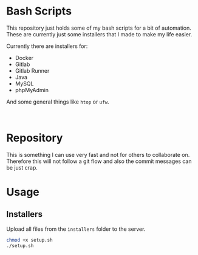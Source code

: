 # Bash Scripts

This repository just holds some of my bash scripts for a bit of automation.
These are currently just some installers that I made to make my life easier.

Currently there are installers for:

* Docker
* Gitlab
* Gitlab Runner
* Java
* MySQL
* phpMyAdmin

And some general things like `htop` or `ufw`.

<br>

# Repository

This is something I can use very fast and not for others to collaborate on. Therefore this will not follow a git flow and also the commit messages can be just crap.

# Usage

## Installers

Upload all files from the `installers` folder to the server.

```sh
chmod +x setup.sh
./setup.sh
```